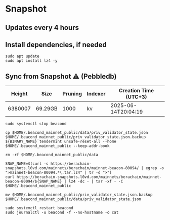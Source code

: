 # Snapshot

## Updates every 4 hours

## Install dependencies, if needed
```
sudo apt update
sudo apt install lz4 -y
```

## Sync from Snapshot ⚠️ (Pebbledb)
| Height  | Size | Pruning | Indexer | Creation Time (UTC+3) |
| --------- | --------- | --------- | --------- | --------- |
| 6380007  | 69.29GB  | 1000 | kv | 2025-06-14T20:04:19 |

```
sudo systemctl stop beacond

cp $HOME/.beacond_mainnet_public/data/priv_validator_state.json $HOME/.beacond_mainnet_public/priv_validator_state.json.backup
${BINARY_NAME} tendermint unsafe-reset-all --home $HOME/.beacond_mainnet_public --keep-addr-book

rm -rf $HOME/.beacond_mainnet_public/data 

SNAP_NAME=$(curl -s https://berachain-snapshots.l0vd.com/mainnets/berachain/mainnet-beacon-80094/ | egrep -o ">mainnet-beacon-80094.*\.tar.lz4" | tr -d ">")
curl https://berachain-snapshots.l0vd.com/mainnets/berachain/mainnet-beacon-80094/${SNAP_NAME} | lz4 -dc - | tar -xf - -C $HOME/.beacond_mainnet_public

mv $HOME/.beacond_mainnet_public/priv_validator_state.json.backup $HOME/.beacond_mainnet_public/data/priv_validator_state.json

sudo systemctl restart beacond
sudo journalctl -u beacond -f --no-hostname -o cat
```
